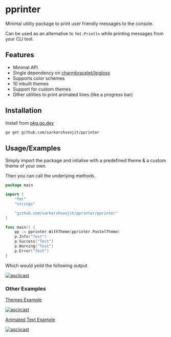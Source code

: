 # pprinter

Minimal utility package to print user friendly messages to the console.

Can be used as an alternative to `fmt.Println` while printing messages from your CLI tool.


## Features

- Minimal API
- Single dependency on [charmbracelet/lipgloss](https://github.com/charmbracelet/lipgloss)
- Supports color schemes
- 10 inbuilt themes
- Support for custom themes
- Other utilities to print animated lines (like a progress bar)
## Installation

Install from [pkg.go.dev](https://pkg.go.dev/github.com/sarkarshuvojit/pprinter)

```bash
go get github.com/sarkarshuvojit/pprinter
```
## Usage/Examples

Simply import the package and intialise with a predefined theme & a custom theme of your own.

Then you can call the underlying methods.

```go
package main

import (
	"fmt"
	"strings"

	"github.com/sarkarshuvojit/pprinter/pprinter"
)

func main() {
	pp := pprinter.WithTheme(pprinter.PastelTheme)
    p.Info("Test")
	p.Success("Test")
	p.Warning("Test")
	p.Error("Test")
}

```

Which would yeild the following output

[![asciicast](https://asciinema.org/a/603677.svg)](https://asciinema.org/a/603677)


### Other Examples 

[Themes Example](examples/themes/)

[![asciicast](https://asciinema.org/a/603677.svg)](https://asciinema.org/a/603677)

[Animated Text Example](examples/animated_text/)

[![asciicast](https://asciinema.org/a/603679.svg)](https://asciinema.org/a/603679)
